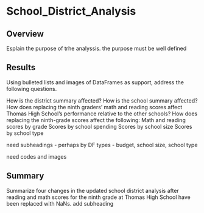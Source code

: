 # School_District_Analysis


## Overview
Esplain the purpose of trhe analyssis. the purpose must be well defined


## Results
Using bulleted lists and images of DataFrames as support, address the following questions.

How is the district summary affected?
How is the school summary affected?
How does replacing the ninth graders’ math and reading scores affect Thomas High School’s performance relative to the other schools?
How does replacing the ninth-grade scores affect the following:
Math and reading scores by grade
Scores by school spending
Scores by school size
Scores by school type

need subheadings - perhaps by DF types - budget, school size, school type

need codes and images




## Summary
Summarize four changes in the updated school district analysis after reading and math scores for the ninth grade at Thomas High School have been replaced with NaNs.
add subheading 




